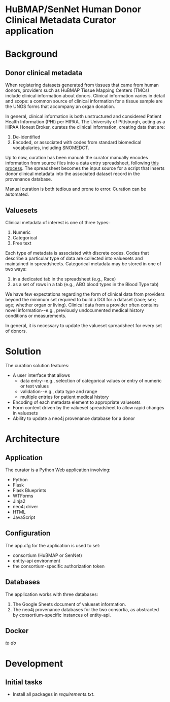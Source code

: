 # HuBMAP/SenNet Human Donor Clinical Metadata Curator application

# Background
## Donor clinical metadata
When registering datasets generated from tissues that came 
from human donors, providers such as HuBMAP Tissue Mapping Centers (TMCs) include
clinical information about donors. Clinical information varies in detail and
scope: a common source of clinical information for a tissue sample are the UNOS forms that 
accompany an organ donation.

In general, clinical information is both unstructured and considered Patient Health Information (PHI) per 
HIPAA. The University of Pittsburgh, acting as a HIPAA Honest Broker, curates
the clinical information, creating data that are:
1. De-identified
2. Encoded, or associated with codes from standard biomedical vocabularies, including SNOMEDCT.

Up to now, curation has been manual: the curator manually encodes information from source files into
a data entry spreadsheet, following [this process](https://docs.google.com/document/d/1ILlkcaD0wo3CGz7ceh5ikjHQA-2owOfmQRR9CgAkcl4/edit#heading=h.p81z9ilnkp3o). The spreadsheet becomes the input source for a script that inserts
donor clinical metadata into the associated dataset record in the provenance database.

Manual curation is both tedious and prone to error. Curation can be automated.

## Valuesets
Clinical metadata of interest is one of three types:
1. Numeric
2. Categorical
3. Free text

Each type of metadata is associated with discrete codes. 
Codes that describe a particular type of data are collected into valuesets and 
maintained in spreadsheets. 
Categorical metadata may be stored in one of two ways:
1. in a dedicated tab in the spreadsheet (e.g., Race)
2. as a set of rows in a tab (e.g., ABO blood types in the Blood Type tab)

We have few expectations regarding the form of 
clinical data from providers beyond the minimum set required to build a DOI for a dataset (race; sex; age; whether 
organ or living). Clinical data from a provider often contains novel information--e.g., 
previously undocumented medical history conditions or measurements.

In general, it is necessary to update the valueset spreadsheet for every set of donors. 

# Solution
The curation solution features:
- A user interface that allows
   - data entry--e.g., selection of categorical values or entry of numeric or text values
   - validation--e.g., data type and range
   - multiple entries for patient medical history
- Encoding of each metadata element to appropriate valuesets
- Form content driven by the valueset spreadsheet to allow rapid changes in valuesets
- Ability to update a neo4j provenance database for a donor

# Architecture
## Application
The curator is a Python Web application involving:
  - Python
  - Flask
  - Flask Blueprints
  - WTForms
  - Jinja2
  - neo4j driver
  - HTML
  - JavaScript
## Configuration
The app.cfg for the application is used to set:
- consortium (HuBMAP or SenNet)
- entity-api environment
- the consortium-specific authorization token
## Databases
The application works with three databases:
1. The Google Sheets document of valueset information.
2. The neo4j provenance databases for the two consortia, as abstracted by consortium-specific instances of entity-api.
## Docker
_to do_ 

# Development
## Initial tasks
* Install all packages in *requirements.txt*.